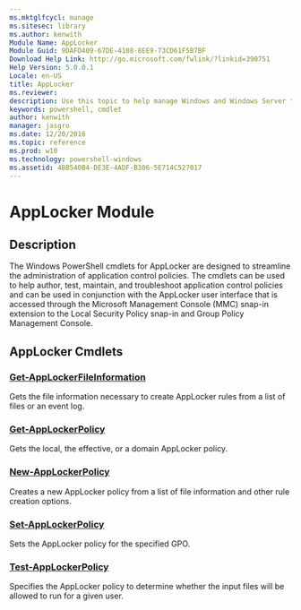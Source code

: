 ```yaml
---
ms.mktglfcycl: manage
ms.sitesec: library
ms.author: kenwith
Module Name: AppLocker
Module Guid: 9DAFD409-67DE-4108-8EE9-73CD61F5B7BF
Download Help Link: http://go.microsoft.com/fwlink/?linkid=390751
Help Version: 5.0.0.1
Locale: en-US
title: AppLocker
ms.reviewer:
description: Use this topic to help manage Windows and Windows Server technologies with Windows PowerShell.
keywords: powershell, cmdlet
author: kenwith
manager: jasgro
ms.date: 12/20/2016
ms.topic: reference
ms.prod: w10
ms.technology: powershell-windows
ms.assetid: 4BB540B4-DE3E-4ADF-B306-5E714C527017
---
```


# AppLocker Module
## Description
The Windows PowerShell cmdlets for AppLocker are designed to streamline the administration of application control policies. The cmdlets can be used to help author, test, maintain, and troubleshoot application control policies and can be used in conjunction with the AppLocker user interface that is accessed through the Microsoft Management Console (MMC) snap-in extension to the Local Security Policy snap-in and Group Policy Management Console.

## AppLocker Cmdlets
### [Get-AppLockerFileInformation](./Get-AppLockerFileInformation.md)
Gets the file information necessary to create AppLocker rules from a list of files or an event log.

### [Get-AppLockerPolicy](./Get-AppLockerPolicy.md)
Gets the local, the effective, or a domain AppLocker policy.

### [New-AppLockerPolicy](./New-AppLockerPolicy.md)
Creates a new AppLocker policy from a list of file information and other rule creation options.

### [Set-AppLockerPolicy](./Set-AppLockerPolicy.md)
Sets the AppLocker policy for the specified GPO.

### [Test-AppLockerPolicy](./Test-AppLockerPolicy.md)
Specifies the AppLocker policy to determine whether the input files will be allowed to run for a given user.


